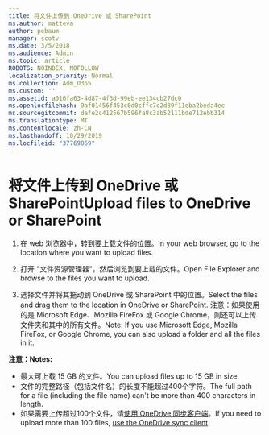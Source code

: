 ```yaml
---
title: 将文件上传到 OneDrive 或 SharePoint
ms.author: matteva
author: pebaum
manager: scotv
ms.date: 3/5/2018
ms.audience: Admin
ms.topic: article
ROBOTS: NOINDEX, NOFOLLOW
localization_priority: Normal
ms.collection: Adm_O365
ms.custom: ''
ms.assetid: a016fa63-4d87-4f3d-99eb-ee134cb27dc0
ms.openlocfilehash: 9af01456f453c0d0cffc7c2d89f11eba2beda4ec
ms.sourcegitcommit: defe2c412567b596fa8c3ab52111bde712ebb314
ms.translationtype: MT
ms.contentlocale: zh-CN
ms.lasthandoff: 10/29/2019
ms.locfileid: "37769869"
---
```

# <a name="upload-files-to-onedrive-or-sharepoint"></a><span data-ttu-id="35270-102">将文件上传到 OneDrive 或 SharePoint</span><span class="sxs-lookup"><span data-stu-id="35270-102">Upload files to OneDrive or SharePoint</span></span>

1. <span data-ttu-id="35270-103">在 web 浏览器中，转到要上载文件的位置。</span><span class="sxs-lookup"><span data-stu-id="35270-103">In your web browser, go to the location where you want to upload files.</span></span>
    
2. <span data-ttu-id="35270-104">打开 "文件资源管理器"，然后浏览到要上载的文件。</span><span class="sxs-lookup"><span data-stu-id="35270-104">Open File Explorer and browse to the files you want to upload.</span></span>
    
3. <span data-ttu-id="35270-105">选择文件并将其拖动到 OneDrive 或 SharePoint 中的位置。</span><span class="sxs-lookup"><span data-stu-id="35270-105">Select the files and drag them to the location in OneDrive or SharePoint.</span></span> <span data-ttu-id="35270-106">注意：如果使用的是 Microsoft Edge、Mozilla FireFox 或 Google Chrome，则还可以上传文件夹和其中的所有文件。</span><span class="sxs-lookup"><span data-stu-id="35270-106">Note: If you use Microsoft Edge, Mozilla FireFox, or Google Chrome, you can also upload a folder and all the files in it.</span></span>
    
<span data-ttu-id="35270-107">**注意：**</span><span class="sxs-lookup"><span data-stu-id="35270-107">**Notes:**</span></span>
- <span data-ttu-id="35270-108">最大可上载 15 GB 的文件。</span><span class="sxs-lookup"><span data-stu-id="35270-108">You can upload files up to 15 GB in size.</span></span> 
- <span data-ttu-id="35270-109">文件的完整路径（包括文件名）的长度不能超过400个字符。</span><span class="sxs-lookup"><span data-stu-id="35270-109">The full path for a file (including the file name) can't be more than 400 characters in length.</span></span> 
- <span data-ttu-id="35270-110">如果需要上传超过100个文件，请[使用 OneDrive 同步客户端](https://go.microsoft.com/fwlink/?linkid=866427)。</span><span class="sxs-lookup"><span data-stu-id="35270-110">If you need to upload more than 100 files, [use the OneDrive sync client](https://go.microsoft.com/fwlink/?linkid=866427).</span></span> 
  

